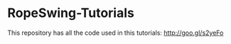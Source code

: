 # RopeSwing-Tutorials

This repository has all the code used in this tutorials: http://goo.gl/s2yeFo
